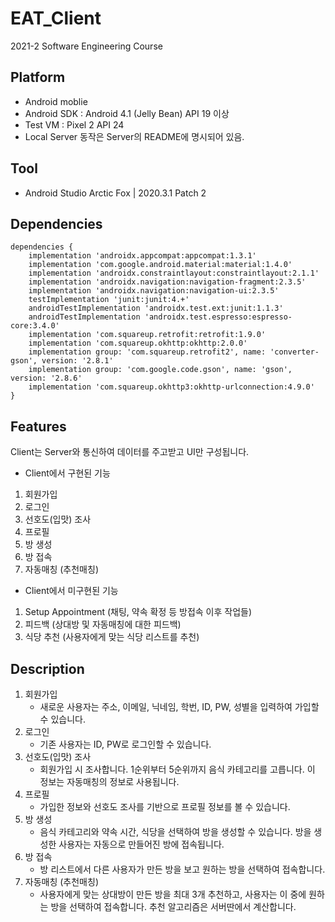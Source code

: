 # EAT_Client
2021-2 Software Engineering Course

## Platform
- Android moblie
- Android SDK : Android 4.1 (Jelly Bean) API 19 이상
- Test VM : Pixel 2 API 24
- Local Server 동작은 Server의 README에 명시되어 있음.


## Tool
- Android Studio Arctic Fox | 2020.3.1 Patch 2


## Dependencies
```
dependencies {
    implementation 'androidx.appcompat:appcompat:1.3.1'
    implementation 'com.google.android.material:material:1.4.0'
    implementation 'androidx.constraintlayout:constraintlayout:2.1.1'
    implementation 'androidx.navigation:navigation-fragment:2.3.5'
    implementation 'androidx.navigation:navigation-ui:2.3.5'
    testImplementation 'junit:junit:4.+'
    androidTestImplementation 'androidx.test.ext:junit:1.1.3'
    androidTestImplementation 'androidx.test.espresso:espresso-core:3.4.0'
    implementation 'com.squareup.retrofit:retrofit:1.9.0'
    implementation 'com.squareup.okhttp:okhttp:2.0.0'
    implementation group: 'com.squareup.retrofit2', name: 'converter-gson', version: '2.8.1'
    implementation group: 'com.google.code.gson', name: 'gson', version: '2.8.6'
    implementation 'com.squareup.okhttp3:okhttp-urlconnection:4.9.0'
}
```


## Features
Client는 Server와 통신하여 데이터를 주고받고 UI만 구성됩니다.
- Client에서 구현된 기능
 1. 회원가입
 2. 로그인
 3. 선호도(입맛) 조사
 4. 프로필
 5. 방 생성
 6. 방 접속
 7. 자동매칭 (추천매칭)

- Client에서 미구현된 기능
 1. Setup Appointment (채팅, 약속 확정 등 방접속 이후 작업들)
 2. 피드백 (상대방 및 자동매칭에 대한 피드백)
 3. 식당 추천 (사용자에게 맞는 식당 리스트를 추천)


## Description
1. 회원가입
    - 새로운 사용자는 주소, 이메일, 닉네임, 학번, ID, PW, 성별을 입력하여 가입할 수 있습니다.
2. 로그인
    - 기존 사용자는 ID, PW로 로그인할 수 있습니다.
3. 선호도(입맛) 조사
    - 회원가입 시 조사합니다. 1순위부터 5순위까지 음식 카테고리를 고릅니다. 이 정보는 자동매칭의 정보로 사용됩니다.
4. 프로필
    - 가입한 정보와 선호도 조사를 기반으로 프로필 정보를 볼 수 있습니다.
5. 방 생성
    - 음식 카테고리와 약속 시간, 식당을 선택하여 방을 생성할 수 있습니다. 방을 생성한 사용자는 자동으로 만들어진 방에 접속됩니다.
6. 방 접속
    - 방 리스트에서 다른 사용자가 만든 방을 보고 원하는 방을 선택하여 접속합니다.
7. 자동매칭 (추천매칭)
    - 사용자에게 맞는 상대방이 만든 방을 최대 3개 추천하고, 사용자는 이 중에 원하는 방을 선택하여 접속합니다. 추천 알고리즘은 서버딴에서 계산합니다.
